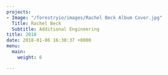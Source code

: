 ```yaml
---
projects:
- Image: "/forestryio/images/Rachel Beck Album Cover.jpg"
  Title: Rachel Beck
  Subtitle: Additional Engineering
title: 2018
date: 2018-01-06 16:30:37 +0000
menu:
  main:
    weight: 6

---
```

